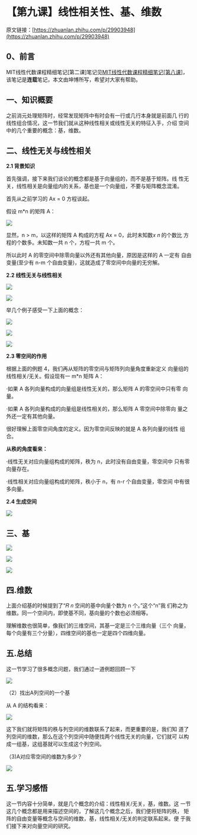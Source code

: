# 【第九课】线性相关性、基、维数

原文链接：[https://zhuanlan.zhihu.com/p/29903948](https://zhuanlan.zhihu.com/p/29903948)

## **0、前言**

MIT线性代数课程精细笔记\[第二课\]笔记见[MIT线性代数课程精细笔记\[第八课\]](https://zhuanlan.zhihu.com/p/29734799)，该笔记是**连载**笔记，本文由坤博所写，希望对大家有帮助。

## **一、知识概要**

之前消元处理矩阵时，经常发现矩阵中有时会有一行或几行本身就是前面几 行的线性组合情况，这一节我们就从这种线性相关或线性无关的特征入手，介绍 空间中的几个重要的概念：基，维数。

## **二、线性无关与线性相关**

**2.1 背景知识**

首先强调，接下来我们谈论的概念都是基于向量组的，而不是基于矩阵。线 性无关，线性相关是向量组内的关系，基也是一个向量组，不要与矩阵概念混淆。

首先从之前学习的 Ax = 0 方程谈起。

假设 m\*n 的矩阵 A：

![](https://pic1.zhimg.com/80/v2-eeeb8d131ffce2a019faa2141a2c5adc_hd.jpg)

显然，n &gt; m，以这样的矩阵 A 构成的方程 Ax = 0，此时未知数𝑥 𝑛 的个数比 方程的个数多。未知数一共 n 个，方程一共 m 个。

所以此时 A 的零空间中除零向量以外还有其他向量，原因是这样的 A 一定有 自由变量\(至少有 n-m 个自由变量\)，这就造成了零空间中向量的无穷解。

**2.2 线性无关与线性相关**

![](https://pic4.zhimg.com/80/v2-0c8e07417c098e273d7ebcbdcb8c9ab8_hd.jpg)

![](https://pic1.zhimg.com/80/v2-b74c7c06a1cea01b90383e121601f7fd_hd.jpg)

举几个例子感受一下上面的概念：

![](https://pic4.zhimg.com/80/v2-8dee995d27149441d47506278dd89e11_hd.jpg)

![](https://pic3.zhimg.com/80/v2-761e0bcf425a45c1514ff263452b82b4_hd.jpg)

![](https://pic4.zhimg.com/80/v2-9e71aef631f6f879cc0b39c96ca66233_hd.jpg)

**2.3 零空间的作用**

根据上面的例题 4，我们再从矩阵的零空间与矩阵列向量角度重新定义 向量组的线性相关/无关。假设现有一 m\*n 矩阵 A：

·如果 A 各列向量构成的向量组是线性无关的，那么矩阵 A 的零空间中只有零 向量。

·如果 A 各列向量构成的向量组是线性相关的，那么矩阵 A 零空间中除零向 量之外还一定有其他向量。

很好理解上面零空间角度的定义。因为零空间反映的就是 A 各列向量的线性 组合。

  


**从秩的角度看来：**

·线性无关对应向量组构成的矩阵，秩为 n，此时没有自由变量，零空间中 只有零向量存在。

·线性相关对应向量组构成的矩阵，秩小于 n，有 n-r 个自由变量，零空间 中有很多向量。

**2.4 生成空间**

![](https://pic1.zhimg.com/80/v2-3761acbb4be35a18c4723a7560bce3f5_hd.jpg)

## **三、基**

![](https://pic1.zhimg.com/80/v2-92dda5c93e5c0ed2be3eaa0efd6ae4e9_hd.jpg)

![](https://pic4.zhimg.com/80/v2-8ac880b8887d8df44526891e85c53655_hd.jpg)

![](https://pic3.zhimg.com/80/v2-f3c71cec3bfdd3c12453d7f70aa561c9_hd.jpg)

## **四.维数**

上面介绍基的时候提到了“𝑅 𝑛 空间的基中向量个数为 n 个。”这个“n”我 们称之为维数。同一个空间内，即使基不同，基向量的个数也必须相等。

理解维数也很简单，像我们的三维空间，其基一定是三个三维向量（三个 向量，每个向量有三个分量），四维空间的基也一定是四个四维向量。

## **五.总结**

这一节学习了很多概念问题，我们通过一道例题回顾一下

![](https://pic3.zhimg.com/80/v2-140c425e4fcf0d3046ab9a6e2c02e6f3_hd.jpg)

（2）找出A列空间的一个基

从 A 的结构看来：

![](https://pic3.zhimg.com/80/v2-4683c3c76963b8866030a76e9a7a9db2_hd.jpg)

这下我们就将矩阵的秩与列空间的维数联系了起来，而更重要的是，我们知 道了列空间的维数，那么在这个列空间中随便找两个线性无关的向量，它们就可 以构成一组基，这组基就可以生成这个列空间。

（3\)A对应零空间的维数为多少？

![](https://pic1.zhimg.com/80/v2-334aef5bc420745809dcdba6cc6319f8_hd.jpg)

## **五.学习感悟**

这一节内容十分简单，就是几个概念的介绍：线性相关/无关，基，维数。这 一节这几个概念都是用来描述空间的，了解这几个概念之后，我们便将矩阵的秩， 矩阵的自由变量等概念与空间的维数，基，线性相关/无关的判定联系起来。便 于我们接下来对向量空间的研究。

